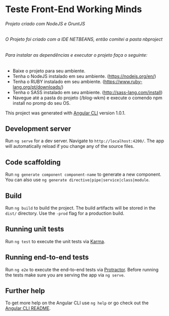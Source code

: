 # Teste Front-End Working Minds

###### Projeto criado com NodeJS e GruntJS
###### O Projeto foi criado com a IDE NETBEANS, *então comitei a pasta nbproject*
###### Para instalar as dependências e executar o projeto faça o seguinte:

* Baixe o projeto para seu ambiente.
* Tenha o NodeJS instalado em seu ambiente. (https://nodejs.org/en/)
* Tenha o RUBY instalado em seu ambiente. (https://www.ruby-lang.org/pt/downloads/)
* Tenha o SASS instalado em seu ambiente. (http://sass-lang.com/install)
* Navegue até a pasta do projeto (/blog-wkm) e execute o comendo npm install no promp do seu OS.


This project was generated with [Angular CLI](https://github.com/angular/angular-cli) version 1.0.1.

## Development server

Run `ng serve` for a dev server. Navigate to `http://localhost:4200/`. The app will automatically reload if you change any of the source files.

## Code scaffolding

Run `ng generate component component-name` to generate a new component. You can also use `ng generate directive|pipe|service|class|module`.

## Build

Run `ng build` to build the project. The build artifacts will be stored in the `dist/` directory. Use the `-prod` flag for a production build.

## Running unit tests

Run `ng test` to execute the unit tests via [Karma](https://karma-runner.github.io).

## Running end-to-end tests

Run `ng e2e` to execute the end-to-end tests via [Protractor](http://www.protractortest.org/).
Before running the tests make sure you are serving the app via `ng serve`.

## Further help

To get more help on the Angular CLI use `ng help` or go check out the [Angular CLI README](https://github.com/angular/angular-cli/blob/master/README.md).
